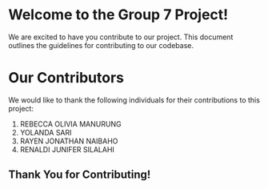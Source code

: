 # Welcome to the Group 7 Project!
We are excited to have you contribute to our project. This document outlines the guidelines for contributing to our codebase.

# Our Contributors
We would like to thank the following individuals for their contributions to this project:

1. REBECCA OLIVIA MANURUNG
2. YOLANDA SARI
3. RAYEN JONATHAN NAIBAHO
4. RENALDI JUNIFER SILALAHI

## Thank You for Contributing!
